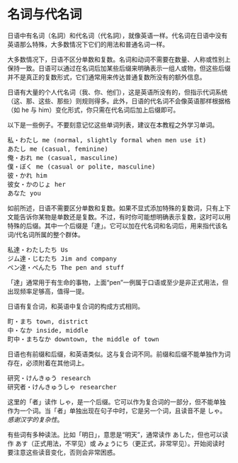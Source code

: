 # 名词与代名词

日语中有名词（名詞）和代名词（代名詞），就像英语一样。代名词在日语中没有英语那么特殊，大多数情况下它们的用法和普通名词一样。

大多数情况下，日语不区分单数和复数。名词和动词不需要在数量、人称或性别上保持一致。日语可以通过在名词后加某些后缀来明确表示一组人或物，但这些后缀并不是真正的复数形式，它们通常用来传达普通复数所没有的额外信息。

日语有大量的个人代名词（我、你、他们），这是英语所没有的，但指示代词系统（这、那、这些、那些）则规则得多。此外，日语的代名词不会像英语那样根据格（如 he 与 him）变化形式，你只需在代名词后加上后缀即可。

以下是一些例子。不要刻意记忆这些单词列表，建议在本教程之外学习单词。

<pre>
私・わたし me (normal, slightly formal when men use it)  
あたし me (casual, feminine)  
俺・おれ me (casual, masculine)  
僕・ぼく me (casual or polite, masculine)  
彼・かれ him  
彼女・かのじょ her  
あなた you
</pre>

如前所述，日语不需要区分单数和复数。如果不显式添加特殊的复数词，只有上下文能告诉你某物是单数还是复数。不过，有时你可能想明确表示复数，这时可以用特殊的后缀。其中一个后缀是「達」。它可以加在代名词和名词后，用来指代该名词/代名词所属的整个群体。

<pre>
私達・わたしたち Us  
ジム達・じむたち Jim and company  
ペン達・ぺんたち The pen and stuff
</pre>

「達」通常用于有生命的事物，上面“pen”一例属于口语或至少是非正式用法，但出现频率足够高，值得一提。

日语有复合词，和英语中复合词的构成方式相同。

<pre>
町・まち town, district  
中・なか inside, middle  
町中・まちなか downtown, the middle of town
</pre>

日语也有前缀和后缀，和英语类似。这与复合词不同。前缀和后缀不能单独作为词存在，必须附着在其他词上。

<pre>
研究・けんきゅう research  
研究者・けんきゅうしゃ researcher
</pre>

这里的「者」读作 しゃ，是一个后缀。它可以作为复合词的一部分，但不能单独作为一个词。当「者」单独出现在句子中时，它是另一个词，且读音不是 しゃ。*感谢汉字的复杂性*。

有些词有多种读法。比如「明日」，意思是“明天”，通常读作 あした，但也可以读作 あす（正式用法，不罕见）或 みょうにち（更正式，非常罕见）。开始阅读时要注意这些读音变化，否则会非常困惑。